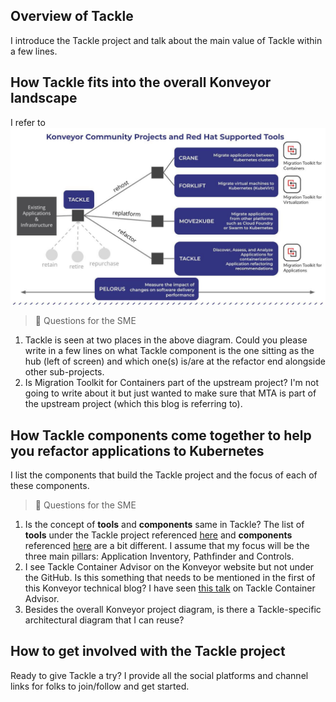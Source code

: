 ## Overview of Tackle

I introduce the Tackle project and talk about the main value of Tackle within a few lines.

## How Tackle fits into the overall Konveyor landscape

I refer to ![this diagram](assets/konveyor-projects.jpg)

> :construction: Questions for the SME

1. Tackle is seen at two places in the above diagram. Could you please write in a few lines on what Tackle component is the one sitting as the hub (left of screen) and which one(s) is/are at the refactor end alongside other sub-projects. 
2. Is Migration Toolkit for Containers part of the upstream project? I'm not going to write about it but just wanted to make sure that MTA is part of the upstream project (which this blog is referring to).

## How Tackle components come together to help you refactor applications to Kubernetes

I list the components that build the Tackle project and the focus of each of these components.

> :construction: Questions for the SME

1. Is the concept of **tools** and **components** same in Tackle? The list of **tools** under the Tackle project referenced [here](https://www.konveyor.io/tackle) and **components** referenced [here](https://github.com/konveyor/tackle) are a bit different. I assume that my focus will be the three main pillars: Application Inventory, Pathfinder and Controls. 
2. I see Tackle Container Advisor on the Konveyor website but not under the GitHub. Is this something that needs to be mentioned in the first of this Konveyor technical blog? I have seen [this talk](https://www.youtube.com/watch?v=VapEooROERw) on Tackle Container Advisor.
3. Besides the overall Konveyor project diagram, is there a Tackle-specific architectural diagram that I can reuse?


## How to get involved with the Tackle project

Ready to give Tackle a try? I provide all the social platforms and channel links for folks to join/follow and get started.